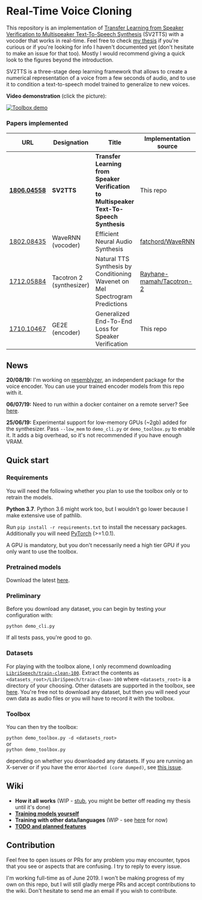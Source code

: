 # Real-Time Voice Cloning
This repository is an implementation of [Transfer Learning from Speaker Verification to
Multispeaker Text-To-Speech Synthesis](https://arxiv.org/pdf/1806.04558.pdf) (SV2TTS) with a vocoder that works in real-time. Feel free to check [my thesis](https://matheo.uliege.be/handle/2268.2/6801) if you're curious or if you're looking for info I haven't documented yet (don't hesitate to make an issue for that too). Mostly I would recommend giving a quick look to the figures beyond the introduction.

SV2TTS is a three-stage deep learning framework that allows to create a numerical representation of a voice from a few seconds of audio, and to use it to condition a text-to-speech model trained to generalize to new voices.

**Video demonstration** (click the picture):

[![Toolbox demo](https://i.imgur.com/8lFUlgz.png)](https://www.youtube.com/watch?v=-O_hYhToKoA)



### Papers implemented  
| URL | Designation | Title | Implementation source |
| --- | ----------- | ----- | --------------------- |
|[**1806.04558**](https://arxiv.org/pdf/1806.04558.pdf) | **SV2TTS** | **Transfer Learning from Speaker Verification to Multispeaker Text-To-Speech Synthesis** | This repo |
|[1802.08435](https://arxiv.org/pdf/1802.08435.pdf) | WaveRNN (vocoder) | Efficient Neural Audio Synthesis | [fatchord/WaveRNN](https://github.com/fatchord/WaveRNN) |
|[1712.05884](https://arxiv.org/pdf/1712.05884.pdf) | Tacotron 2 (synthesizer) | Natural TTS Synthesis by Conditioning Wavenet on Mel Spectrogram Predictions | [Rayhane-mamah/Tacotron-2](https://github.com/Rayhane-mamah/Tacotron-2)
|[1710.10467](https://arxiv.org/pdf/1710.10467.pdf) | GE2E (encoder)| Generalized End-To-End Loss for Speaker Verification | This repo |

## News
**20/08/19:** I'm working on [resemblyzer](https://github.com/resemble-ai/Resemblyzer), an independent package for the voice encoder. You can use your trained encoder models from this repo with it.

**06/07/19:** Need to run within a docker container on a remote server? See [here](https://sean.lane.sh/posts/2019/07/Running-the-Real-Time-Voice-Cloning-project-in-Docker/).

**25/06/19:** Experimental support for low-memory GPUs (~2gb) added for the synthesizer. Pass `--low_mem` to `demo_cli.py` or `demo_toolbox.py` to enable it. It adds a big overhead, so it's not recommended if you have enough VRAM.


## Quick start
### Requirements
You will need the following whether you plan to use the toolbox only or to retrain the models.

**Python 3.7**. Python 3.6 might work too, but I wouldn't go lower because I make extensive use of pathlib.

Run `pip install -r requirements.txt` to install the necessary packages. Additionally you will need [PyTorch](https://pytorch.org/get-started/locally/) (>=1.0.1).

A GPU is mandatory, but you don't necessarily need a high tier GPU if you only want to use the toolbox.

### Pretrained models
Download the latest [here](https://github.com/CorentinJ/Real-Time-Voice-Cloning/wiki/Pretrained-models).

### Preliminary
Before you download any dataset, you can begin by testing your configuration with:

`python demo_cli.py`

If all tests pass, you're good to go.

### Datasets
For playing with the toolbox alone, I only recommend downloading [`LibriSpeech/train-clean-100`](http://www.openslr.org/resources/12/train-clean-100.tar.gz). Extract the contents as `<datasets_root>/LibriSpeech/train-clean-100` where `<datasets_root>` is a directory of your choosing. Other datasets are supported in the toolbox, see [here](https://github.com/CorentinJ/Real-Time-Voice-Cloning/wiki/Training#datasets). You're free not to download any dataset, but then you will need your own data as audio files or you will have to record it with the toolbox.

### Toolbox
You can then try the toolbox:

`python demo_toolbox.py -d <datasets_root>`  
or  
`python demo_toolbox.py`  

depending on whether you downloaded any datasets. If you are running an X-server or if you have the error `Aborted (core dumped)`, see [this issue](https://github.com/CorentinJ/Real-Time-Voice-Cloning/issues/11#issuecomment-504733590).

## Wiki
- **How it all works** (WIP - [stub](https://github.com/CorentinJ/Real-Time-Voice-Cloning/wiki/How-it-all-works), you might be better off reading my thesis until it's done)
- [**Training models yourself**](https://github.com/CorentinJ/Real-Time-Voice-Cloning/wiki/Training)
- **Training with other data/languages** (WIP - see [here](https://github.com/CorentinJ/Real-Time-Voice-Cloning/issues/30#issuecomment-507864097) for now)
- [**TODO and planned features**](https://github.com/CorentinJ/Real-Time-Voice-Cloning/wiki/TODO-&-planned-features) 

## Contribution
Feel free to open issues or PRs for any problem you may encounter, typos that you see or aspects that are confusing. I try to reply to every issue.

I'm working full-time as of June 2019. I won't be making progress of my own on this repo, but I will still gladly merge PRs and accept contributions to the wiki. Don't hesitate to send me an email if you wish to contribute.


